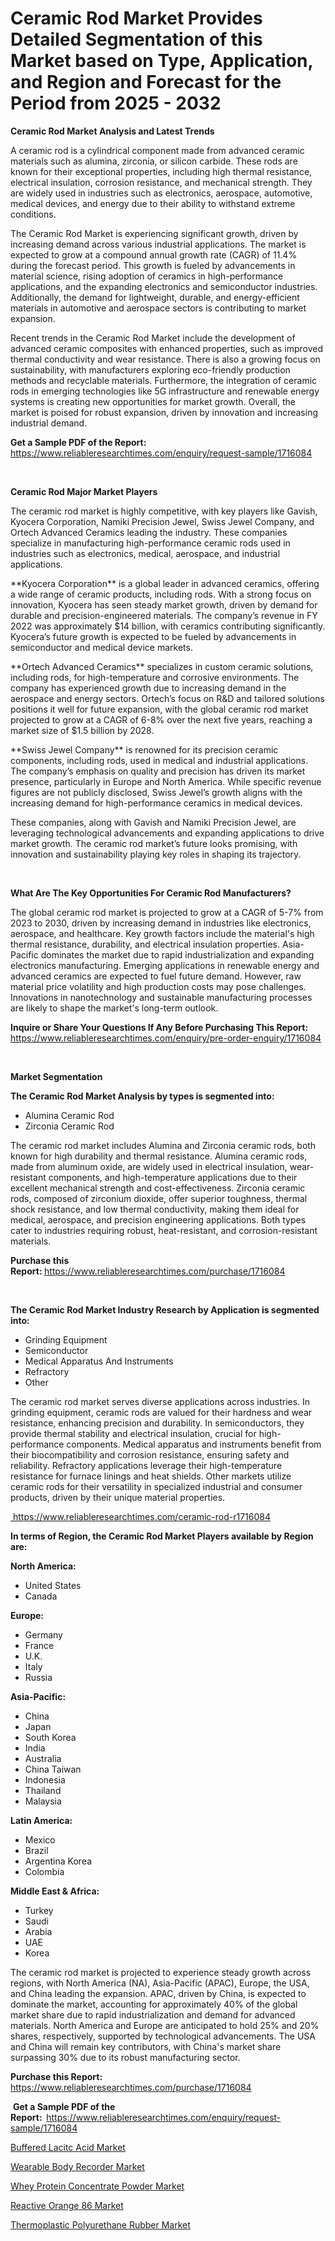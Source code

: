 <p><h1>Ceramic Rod Market Provides Detailed Segmentation of this Market based on Type, Application, and Region and Forecast for the Period from 2025 - 2032</h1></p><p><strong>Ceramic Rod Market Analysis and Latest Trends</strong></p>
<p><p>A ceramic rod is a cylindrical component made from advanced ceramic materials such as alumina, zirconia, or silicon carbide. These rods are known for their exceptional properties, including high thermal resistance, electrical insulation, corrosion resistance, and mechanical strength. They are widely used in industries such as electronics, aerospace, automotive, medical devices, and energy due to their ability to withstand extreme conditions.</p><p>The Ceramic Rod Market is experiencing significant growth, driven by increasing demand across various industrial applications. The market is expected to grow at a compound annual growth rate (CAGR) of 11.4% during the forecast period. This growth is fueled by advancements in material science, rising adoption of ceramics in high-performance applications, and the expanding electronics and semiconductor industries. Additionally, the demand for lightweight, durable, and energy-efficient materials in automotive and aerospace sectors is contributing to market expansion.</p><p>Recent trends in the Ceramic Rod Market include the development of advanced ceramic composites with enhanced properties, such as improved thermal conductivity and wear resistance. There is also a growing focus on sustainability, with manufacturers exploring eco-friendly production methods and recyclable materials. Furthermore, the integration of ceramic rods in emerging technologies like 5G infrastructure and renewable energy systems is creating new opportunities for market growth. Overall, the market is poised for robust expansion, driven by innovation and increasing industrial demand.</p></p>
<p><strong>Get a Sample PDF of the Report:&nbsp;</strong> <a href="https://www.reliableresearchtimes.com/enquiry/request-sample/1716084?utm_campaign=2176&utm_medium=2&utm_source=Github&utm_content=ia&utm_term=24012025&utm_id=ceramic-rod">https://www.reliableresearchtimes.com/enquiry/request-sample/1716084</a></p>
<p>&nbsp;</p>
<p><strong>Ceramic Rod Major Market Players</strong></p>
<p><p>The ceramic rod market is highly competitive, with key players like Gavish, Kyocera Corporation, Namiki Precision Jewel, Swiss Jewel Company, and Ortech Advanced Ceramics leading the industry. These companies specialize in manufacturing high-performance ceramic rods used in industries such as electronics, medical, aerospace, and industrial applications.</p><p>**Kyocera Corporation** is a global leader in advanced ceramics, offering a wide range of ceramic products, including rods. With a strong focus on innovation, Kyocera has seen steady market growth, driven by demand for durable and precision-engineered materials. The company’s revenue in FY 2022 was approximately $14 billion, with ceramics contributing significantly. Kyocera’s future growth is expected to be fueled by advancements in semiconductor and medical device markets.</p><p>**Ortech Advanced Ceramics** specializes in custom ceramic solutions, including rods, for high-temperature and corrosive environments. The company has experienced growth due to increasing demand in the aerospace and energy sectors. Ortech’s focus on R&D and tailored solutions positions it well for future expansion, with the global ceramic rod market projected to grow at a CAGR of 6-8% over the next five years, reaching a market size of $1.5 billion by 2028.</p><p>**Swiss Jewel Company** is renowned for its precision ceramic components, including rods, used in medical and industrial applications. The company’s emphasis on quality and precision has driven its market presence, particularly in Europe and North America. While specific revenue figures are not publicly disclosed, Swiss Jewel’s growth aligns with the increasing demand for high-performance ceramics in medical devices.</p><p>These companies, along with Gavish and Namiki Precision Jewel, are leveraging technological advancements and expanding applications to drive market growth. The ceramic rod market’s future looks promising, with innovation and sustainability playing key roles in shaping its trajectory.</p></p>
<p>&nbsp;</p>
<p><strong>What Are The Key Opportunities For Ceramic Rod Manufacturers?</strong></p>
<p><p>The global ceramic rod market is projected to grow at a CAGR of 5-7% from 2023 to 2030, driven by increasing demand in industries like electronics, aerospace, and healthcare. Key growth factors include the material's high thermal resistance, durability, and electrical insulation properties. Asia-Pacific dominates the market due to rapid industrialization and expanding electronics manufacturing. Emerging applications in renewable energy and advanced ceramics are expected to fuel future demand. However, raw material price volatility and high production costs may pose challenges. Innovations in nanotechnology and sustainable manufacturing processes are likely to shape the market's long-term outlook.</p></p>
<p><strong>Inquire or Share Your Questions If Any Before Purchasing This Report:</strong> <a href="https://www.reliableresearchtimes.com/enquiry/pre-order-enquiry/1716084?utm_campaign=2176&utm_medium=2&utm_source=Github&utm_content=ia&utm_term=24012025&utm_id=ceramic-rod">https://www.reliableresearchtimes.com/enquiry/pre-order-enquiry/1716084</a></p>
<p>&nbsp;</p>
<p><strong>Market Segmentation</strong></p>
<p><strong>The Ceramic Rod Market Analysis by types is segmented into:</strong></p>
<p><ul><li>Alumina Ceramic Rod</li><li>Zirconia Ceramic Rod</li></ul></p>
<p><p>The ceramic rod market includes Alumina and Zirconia ceramic rods, both known for high durability and thermal resistance. Alumina ceramic rods, made from aluminum oxide, are widely used in electrical insulation, wear-resistant components, and high-temperature applications due to their excellent mechanical strength and cost-effectiveness. Zirconia ceramic rods, composed of zirconium dioxide, offer superior toughness, thermal shock resistance, and low thermal conductivity, making them ideal for medical, aerospace, and precision engineering applications. Both types cater to industries requiring robust, heat-resistant, and corrosion-resistant materials.</p></p>
<p><strong>Purchase this Report:&nbsp;</strong><a href="https://www.reliableresearchtimes.com/purchase/1716084?utm_campaign=2176&utm_medium=2&utm_source=Github&utm_content=ia&utm_term=24012025&utm_id=ceramic-rod">https://www.reliableresearchtimes.com/purchase/1716084</a></p>
<p>&nbsp;</p>
<p><strong>The Ceramic Rod Market Industry Research by Application is segmented into:</strong></p>
<p><ul><li>Grinding Equipment</li><li>Semiconductor</li><li>Medical Apparatus And Instruments</li><li>Refractory</li><li>Other</li></ul></p>
<p><p>The ceramic rod market serves diverse applications across industries. In grinding equipment, ceramic rods are valued for their hardness and wear resistance, enhancing precision and durability. In semiconductors, they provide thermal stability and electrical insulation, crucial for high-performance components. Medical apparatus and instruments benefit from their biocompatibility and corrosion resistance, ensuring safety and reliability. Refractory applications leverage their high-temperature resistance for furnace linings and heat shields. Other markets utilize ceramic rods for their versatility in specialized industrial and consumer products, driven by their unique material properties.</p></p>
<p><a href="https://www.reliableresearchtimes.com/ceramic-rod-r1716084?utm_campaign=2176&utm_medium=2&utm_source=Github&utm_content=ia&utm_term=24012025&utm_id=ceramic-rod">&nbsp;https://www.reliableresearchtimes.com/ceramic-rod-r1716084</a></p>
<p><strong>In terms of Region, the Ceramic Rod Market Players available by Region are:</strong></p>
<p>
    <p> <strong> North America: </strong>
        <ul>
            <li>United States</li>
            <li>Canada</li>
        </ul>
        </p> 
    <p> <strong> Europe: </strong>
        <ul>
            <li>Germany</li>
            <li>France</li>
            <li>U.K.</li>
            <li>Italy</li>
            <li>Russia</li>
        </ul>
        </p> 
    <p> <strong> Asia-Pacific: </strong>
        <ul>
            <li>China</li>
            <li>Japan</li>
            <li>South Korea</li>
            <li>India</li>
            <li>Australia</li>
            <li>China Taiwan</li>
            <li>Indonesia</li>
            <li>Thailand</li>
            <li>Malaysia</li>
        </ul>
        </p> 
    <p> <strong> Latin America: </strong>
        <ul>
            <li>Mexico</li>
            <li>Brazil</li>
            <li>Argentina Korea</li>
            <li>Colombia</li>
        </ul>
        </p> 
    <p> <strong> Middle East & Africa: </strong>
        <ul>
            <li>Turkey</li>
            <li>Saudi</li>
            <li>Arabia</li>
            <li>UAE</li>
            <li>Korea</li>
        </ul>
    </p>
    </p>
<p><p>The ceramic rod market is projected to experience steady growth across regions, with North America (NA), Asia-Pacific (APAC), Europe, the USA, and China leading the expansion. APAC, driven by China, is expected to dominate the market, accounting for approximately 40% of the global market share due to rapid industrialization and demand for advanced materials. North America and Europe are anticipated to hold 25% and 20% shares, respectively, supported by technological advancements. The USA and China will remain key contributors, with China's market share surpassing 30% due to its robust manufacturing sector.</p></p>
<p><strong>Purchase this Report: </strong><a href="https://www.reliableresearchtimes.com/purchase/1716084?utm_campaign=2176&utm_medium=2&utm_source=Github&utm_content=ia&utm_term=24012025&utm_id=ceramic-rod">https://www.reliableresearchtimes.com/purchase/1716084</a></p>
<p>&nbsp;<strong>Get a Sample PDF of the Report:&nbsp;&nbsp;</strong><a href="https://www.reliableresearchtimes.com/enquiry/request-sample/1716084?utm_campaign=2176&utm_medium=2&utm_source=Github&utm_content=ia&utm_term=24012025&utm_id=ceramic-rod">https://www.reliableresearchtimes.com/enquiry/request-sample/1716084</a></p>
<p><strong></strong></p>
<p><p><a href="https://www.linkedin.com/pulse/buffered-lacitc-acid-market-maturity-analysis-regional-disparities-qukhf?utm_campaign=2176&utm_medium=2&utm_source=Github&utm_content=ia&utm_term=24012025&utm_id=ceramic-rod">Buffered Lacitc Acid Market</a></p><p><a href="https://www.linkedin.com/pulse/unveiling-future-wearable-body-recorder-market-analysis-vbqpf?utm_campaign=2176&utm_medium=2&utm_source=Github&utm_content=ia&utm_term=24012025&utm_id=ceramic-rod">Wearable Body Recorder Market</a></p><p><a href="https://www.linkedin.com/pulse/global-whey-protein-concentrate-powder-market-comprehensive-analysis-ocj4f?utm_campaign=2176&utm_medium=2&utm_source=Github&utm_content=ia&utm_term=24012025&utm_id=ceramic-rod">Whey Protein Concentrate Powder Market</a></p><p><a href="https://www.linkedin.com/pulse/reactive-orange-86-industry-analysis-market-size-growing-cagr-udanf?utm_campaign=2176&utm_medium=2&utm_source=Github&utm_content=ia&utm_term=24012025&utm_id=ceramic-rod">Reactive Orange 86 Market</a></p><p><a href="https://www.linkedin.com/pulse/research-examination-onthe-thermoplastic-polyurethane-rubber-xwkdf?utm_campaign=2176&utm_medium=2&utm_source=Github&utm_content=ia&utm_term=24012025&utm_id=ceramic-rod">Thermoplastic Polyurethane Rubber Market</a></p></p>